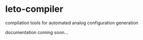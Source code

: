 # leto-compiler
compilation tools for automated analog configuration generation


documentation coming soon...
